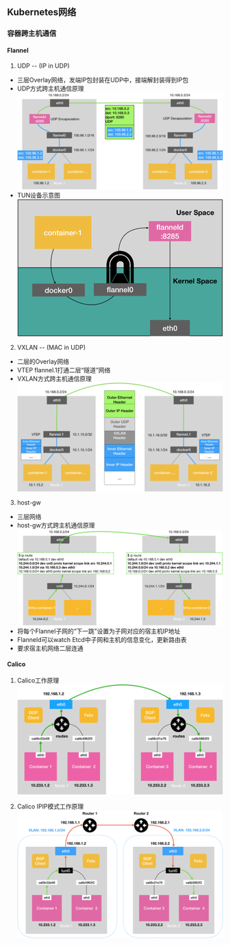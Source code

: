 ## Kubernetes网络

### 容器跨主机通信

#### Flannel
1. UDP -- (IP in UDP)
  * 三层Overlay网络，发端IP包封装在UDP中，接端解封装得到IP包
  * UDP方式跨主机通信原理![udp跨主机通信](../images/flannel_udp.png)
  * TUN设备示意图![TUN设备示意图](../images/flannel_udp_flow.png)

2. VXLAN -- (MAC in UDP)
  * 二层的Overlay网络
  * VTEP flannel.1打通二层“隧道”网络
  * VXLAN方式跨主机通信原理![vxlan跨主机通信](../images/flannel_vxlan.png)
  
3. host-gw
  * 三层网络
  * host-gw方式跨主机通信原理![host-gw跨主机通信](../images/flannel_hostgw.png)
  * 将每个Flannel子网的“下一跳”设置为子网对应的宿主机IP地址
  * Flanneld可以watch Etcd中子网和主机的信息变化，更新路由表
  * 要求宿主机网络二层连通
  
#### Calico

1. Calico工作原理![calico工作原理](../images/calico_1.png)

2. Calico IPIP模式工作原理![calico ipip模式工作原理](../images/calico_ipip.png)